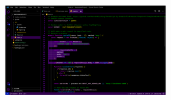 ![Preview](https://github.com/LukeLavan/VSCode-Abyssal-Purple-Theme/blob/e7d8d23c5b773a3a288f9ac44af6a295d6d54165/preview.png)